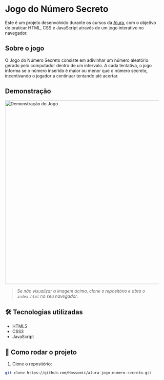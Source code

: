 # Jogo do Número Secreto

Este é um projeto desenvolvido durante os cursos da [Alura](https://www.alura.com.br), com o objetivo de praticar HTML, CSS e JavaScript através de um jogo interativo no navegador.

## Sobre o jogo

O Jogo do Número Secreto consiste em adivinhar um número aleatório gerado pelo computador dentro de um intervalo. A cada tentativa, o jogo informa se o número inserido é maior ou menor que o número secreto, incentivando o jogador a continuar tentando até acertar.

## Demonstração

<img src="https://github.com/Hossomii/alura-jogo-numero-secreto/blob/main/img/demonstracao.png?raw=true" alt="Demonstração do Jogo" width="600"/>

> *Se não visualizar a imagem acima, clone o repositório e abra o `index.html` no seu navegador.*

## 🛠 Tecnologias utilizadas

- HTML5
- CSS3
- JavaScript

## 🚀 Como rodar o projeto

1. Clone o repositório:

```bash
git clone https://github.com/Hossomii/alura-jogo-numero-secreto.git
